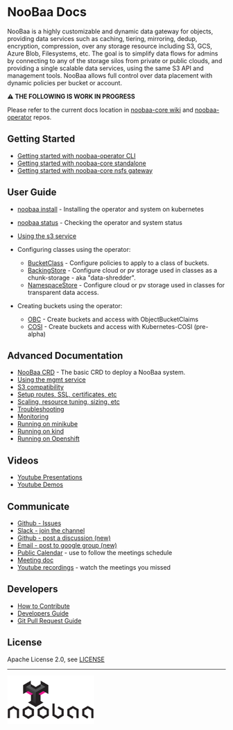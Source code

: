 <div id="top" />
<link rel="shortcut icon" type="image/x-icon" href="noobaa_icon.png">

# NooBaa Docs

NooBaa is a highly customizable and dynamic data gateway for objects, providing data services such as caching, tiering, mirroring, dedup, encryption, compression,  over any storage resource including S3, GCS, Azure Blob, Filesystems, etc. The goal is to simplify data flows for admins by connecting to any of the storage silos from private or public clouds, and providing a single scalable data services, using the same S3 API and management tools. NooBaa allows full control over data placement with dynamic policies per bucket or account.

**⚠️ THE FOLLOWING IS WORK IN PROGRESS**

Please refer to the current docs location in [noobaa-core wiki](https://github.com/noobaa/noobaa-core/wiki) and [noobaa-operator](https://github.com/noobaa/noobaa-operator/tree/master/doc) repos.

## Getting Started

- [Getting started with noobaa-operator CLI](noobaa-operator-cli.md) 
- [Getting started with noobaa-core standalone](noobaa-core-cli.md)
- [Getting started with noobaa-core nsfs gateway](noobaa-core-nsfs.md)

## User Guide

- [noobaa install](noobaa-install.md) - Installing the operator and system on kubernetes
- [noobaa status](noobaa-status.md) - Checking the operator and system status
- [Using the s3 service](noobaa-s3-service.md)

- Configuring classes using the operator:
  - [BucketClass](noobaa-bucket-class.md) - Configure policies to apply to a class of buckets.
  - [BackingStore](noobaa-backing-store.md) - Configure cloud or pv storage used in classes as a chunk-storage - aka "data-shredder".
  - [NamespaceStore](noobaa-namespace-store.md) - Configure cloud or pv storage used in classes for transparent data access.

- Creating buckets using the operator:
  - [OBC](noobaa-obc.md) - Create buckets and access with ObjectBucketClaims
  - [COSI](noobaa-cosi.md) - Create buckets and access with Kubernetes-COSI (pre-alpha)

## Advanced Documentation

- [NooBaa CRD](noobaa-crd.md) - The basic CRD to deploy a NooBaa system.
- [Using the mgmt service](noobaa-mgmt-service.md)
- [S3 compatibility](noobaa-s3-compat.md)
- [Setup routes, SSL, certificates, etc]()
- [Scaling, resource tuning, sizing, etc]()
- [Troubleshooting]()
- [Monitoring]()
- [Running on minikube]()
- [Running on kind]()
- [Running on Openshift]()

## Videos

- [Youtube Presentations](https://www.youtube.com/playlist?list=PLsawh7cxjeFC1d7eae5hXlRl9QS0G-H2N)
- [Youtube Demos](https://www.youtube.com/playlist?list=PLsawh7cxjeFAmFE9_oLg-DYkEaZTi_ZaF)

## Communicate

- [Github - Issues](https://github.com/noobaa/noobaa-core/issues)
- [Slack - join the channel](https://www.noobaa.io/community)
- [Github - post a discussion (new)](https://github.com/noobaa/noobaa-core/discussions)
- [Email - post to google group (new)](https://groups.google.com/g/noobaa)
- [Public Calendar](https://calendar.google.com/calendar/u/1?cid=aGFvbmJiMWszb2dib2phbXIxa2YwdGpldWdAZ3JvdXAuY2FsZW5kYXIuZ29vZ2xlLmNvbQ) - use to follow the meetings schedule
- [Meeting doc](https://docs.google.com/document/d/1VgiNOuLW92KcuJ0sGnXRVfT9oeImwbzbpEb4QkCEvDY/edit?usp=sharing)
- [Youtube recordings](https://www.youtube.com/playlist?list=PLsawh7cxjeFDiUsuOGncF_KZImQCgj5U-) - watch the meetings you missed

## Developers

- [How to Contribute](/CONTRIBUTING.md)
- [Developers Guide](https://github.com/noobaa/noobaa-core/wiki/Developers-Guide)
- [Git Pull Request Guide](https://github.com/noobaa/noobaa-core/wiki/Git-Pull-Request-Guide)

## License

Apache License 2.0, see [LICENSE](/LICENSE)

---

<img src="noobaa_logo.png" width="200" />
